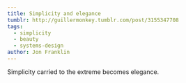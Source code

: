 ```yaml
---
title: Simplicity and elegance
tumblr: http://guillermonkey.tumblr.com/post/3155347708
tags:
  - simplicity
  - beauty
  - systems-design
author: Jon Franklin
---
```


Simplicity carried to the extreme becomes elegance.
